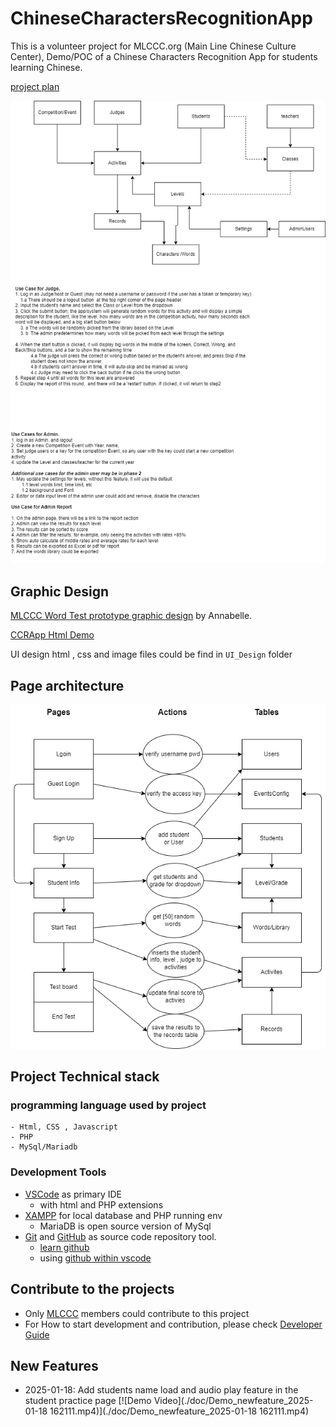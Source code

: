 # ChineseCharactersRecognitionApp
This is  a volunteer project for MLCCC.org (Main Line Chinese Culture Center), Demo/POC of a Chinese Characters Recognition App for students learning Chinese.

[project plan](./doc/ProjectPlan.md)

![](./doc/CharacterRecognitionAppDesign.drawio.png)

## Graphic Design

[MLCCC Word Test prototype graphic design](https://xd.adobe.com/view/a2d9ae3f-716f-4af7-accb-02deac8f8764-f78a/) by Annabelle.

[CCRApp Html Demo](https://stoneskin.github.io/Demo/CCRApp/login.html)

UI design html , css and image files could be find in `UI_Design` folder

## Page architecture

![](./doc/architectureDesign.drawio.png)


## Project Technical stack

### programming language used by project

    - Html, CSS , Javascript 
    - PHP
    - MySql/Mariadb

### Development Tools

- [VSCode](https://code.visualstudio.com)    as primary IDE
    - with html and PHP extensions      
- [XAMPP](https://www.apachefriends.org/) for local database and PHP running env 
    -   MariaDB is open source version of MySql
- [Git](https://git-scm.com/)  and [GitHub](https://github.com/) as source code repository tool. 
    - [learn github](https://stoneskin.github.io/Tools/Git.01-LearnToUseGitForVersionControl.html) 
    - using [github within vscode](https://stoneskin.github.io/python/4_Github/4.1_GithubAndVSCode.html)


## Contribute to the projects

- Only [MLCCC](https://mlccc.org/)  members could contribute to this project
- For How to start development and contribution, please check [Developer Guide](./doc/developer_guideline.md)

## New Features
- 2025-01-18: Add students name load and audio play feature in the student practice page
[![Demo Video](./doc/Demo_newfeature_2025-01-18 162111.mp4)](./doc/Demo_newfeature_2025-01-18 162111.mp4)


